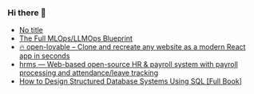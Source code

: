 ### Hi there 👋

<!-- daily.dev BOOKMARKS:START -->
- [No title](https://app.daily.dev/posts/PdXyIGwgi?utm_source=rss&utm_medium=bookmarks&utm_campaign=PnGboN99PhXCxFrWGGg2C)
- [The Full MLOps/LLMOps Blueprint](https://app.daily.dev/posts/EfNHkSEDQ?utm_source=rss&utm_medium=bookmarks&utm_campaign=PnGboN99PhXCxFrWGGg2C)
- [🔥 open-lovable – Clone and recreate any website as a modern React app in seconds](https://app.daily.dev/posts/WWr2h2xTB?utm_source=rss&utm_medium=bookmarks&utm_campaign=PnGboN99PhXCxFrWGGg2C)
- [hrms — Web-based open-source HR &amp; payroll system with payroll processing and attendance/leave tracking](https://app.daily.dev/posts/5bSzBBj0z?utm_source=rss&utm_medium=bookmarks&utm_campaign=PnGboN99PhXCxFrWGGg2C)
- [How to Design Structured Database Systems Using SQL [Full Book]](https://app.daily.dev/posts/YN4j7TWL0?utm_source=rss&utm_medium=bookmarks&utm_campaign=PnGboN99PhXCxFrWGGg2C)
<!-- daily.dev BOOKMARKS:END -->

<!--
**dinesh4monto/dinesh4monto** is a ✨ _special_ ✨ repository because its `README.md` (this file) appears on your GitHub profile.

Here are some ideas to get you started:

- 🔭 I’m currently working on ...
- 🌱 I’m currently learning ...
- 👯 I’m looking to collaborate on ...
- 🤔 I’m looking for help with ...
- 💬 Ask me about ...
- 📫 How to reach me: ...
- 😄 Pronouns: ...
- ⚡ Fun fact: ...
-->
